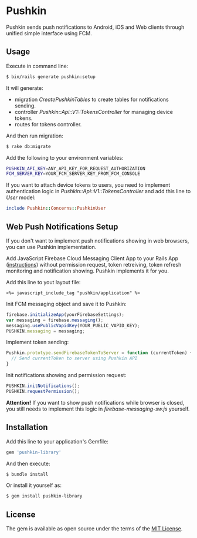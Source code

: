 # Pushkin
Pushkin sends push notifications to Android, iOS and Web clients through unified simple interface using FCM.

## Usage
Execute in command line:
```bash
$ bin/rails generate pushkin:setup
```

It will generate:
* migration *CreatePushkinTables* to create tables for notifications sending.
* controller *Pushkin::Api::V1::TokensController* for managing device tokens.
* routes for tokens controller.

And then run migration:
```bash
$ rake db:migrate
```

Add the following to your environment variables:
```bash
PUSHKIN_API_KEY=ANY_API_KEY_FOR_REQUEST_AUTHORIZATION
FCM_SERVER_KEY=YOUR_FCM_SERVER_KEY_FROM_FCM_CONSOLE
```

If you want to attach device tokens to users, you need to implement authentication logic in *Pushkin::Api::V1::TokensController* and add this line to *User* model:
```ruby
include Pushkin::Concerns::PushkinUser
```

## Web Push Notifications Setup

If you don't want to implement push notifications showing in web browsers, you can use Pushkin implementation.

Add JavaScript Firebase Cloud Messaging Client App to your Rails App ([instructions](https://firebase.google.com/docs/cloud-messaging/js/client)) without permission request, token retreiving, token refresh monitoring and notification showing. Pushkin implements it for you.

Add this line to yout layout file:
```erb
<%= javascript_include_tag "pushkin/application" %>
```

Init FCM messaging object and save it to Pushkin:
```javascript
firebase.initializeApp(yourFirebaseSettings);
var messaging = firebase.messaging();
messaging.usePublicVapidKey(YOUR_PUBLIC_VAPID_KEY);
PUSHKIN.messaging = messaging;
```

Implement token sending:
```javascript
Pushkin.prototype.sendFirebaseTokenToServer = function (currentToken) {
  // Send currentToken to server using Pushkin API
}
```

Init notifications showing and permission request:
```javascript
PUSHKIN.initNotifications();
PUSHKIN.requestPermission();
```

**Attention!** If you want to show push notifications while browser is closed, you still needs to implement this logic in *firebase-messaging-sw.js* yourself.

## Installation
Add this line to your application's Gemfile:

```ruby
gem 'pushkin-library'
```

And then execute:
```bash
$ bundle install
```

Or install it yourself as:
```bash
$ gem install pushkin-library
```

## License
The gem is available as open source under the terms of the [MIT License](http://opensource.org/licenses/MIT).
